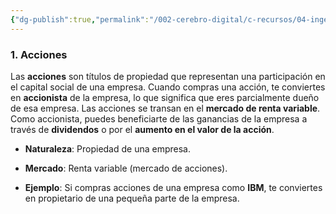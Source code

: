 ```yaml
---
{"dg-publish":true,"permalink":"/002-cerebro-digital/c-recursos/04-ingenieria-financiera/b-cursos/a-curso-de-ingenieria-financiera-y-mercados-financieros-globales/a1-acciones/"}
---
```


### **1. Acciones**

Las **acciones** son títulos de propiedad que representan una participación en el capital social de una empresa. Cuando compras una acción, te conviertes en **accionista** de la empresa, lo que significa que eres parcialmente dueño de esa empresa. Las acciones se transan en el **mercado de renta variable**. Como accionista, puedes beneficiarte de las ganancias de la empresa a través de **dividendos** o por el **aumento en el valor de la acción**.

- **Naturaleza**: Propiedad de una empresa.
    
- **Mercado**: Renta variable (mercado de acciones).
    
- **Ejemplo**: Si compras acciones de una empresa como **IBM**, te conviertes en propietario de una pequeña parte de la empresa.